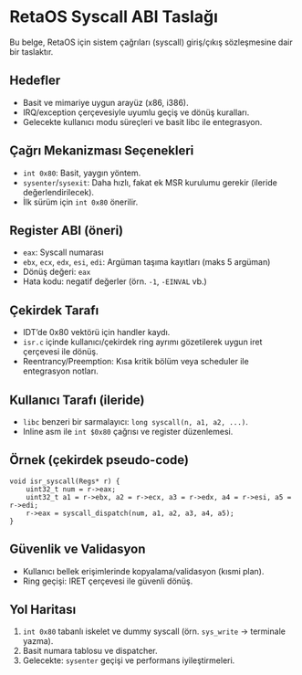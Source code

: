 # RetaOS Syscall ABI Taslağı

Bu belge, RetaOS için sistem çağrıları (syscall) giriş/çıkış sözleşmesine dair bir taslaktır.

## Hedefler
- Basit ve mimariye uygun arayüz (x86, i386).
- IRQ/exception çerçevesiyle uyumlu geçiş ve dönüş kuralları.
- Gelecekte kullanıcı modu süreçleri ve basit libc ile entegrasyon.

## Çağrı Mekanizması Seçenekleri
- `int 0x80`: Basit, yaygın yöntem.
- `sysenter`/`sysexit`: Daha hızlı, fakat ek MSR kurulumu gerekir (ileride değerlendirilecek).
- İlk sürüm için `int 0x80` önerilir.

## Register ABI (öneri)
- `eax`: Syscall numarası
- `ebx`, `ecx`, `edx`, `esi`, `edi`: Argüman taşıma kayıtları (maks 5 argüman)
- Dönüş değeri: `eax`
- Hata kodu: negatif değerler (örn. `-1`, `-EINVAL` vb.)

## Çekirdek Tarafı
- IDT’de 0x80 vektörü için handler kaydı.
- `isr.c` içinde kullanıcı/çekirdek ring ayrımı gözetilerek uygun iret çerçevesi ile dönüş.
- Reentrancy/Preemption: Kısa kritik bölüm veya scheduler ile entegrasyon notları.

## Kullanıcı Tarafı (ileride)
- `libc` benzeri bir sarmalayıcı: `long syscall(n, a1, a2, ...)`.
- Inline asm ile `int $0x80` çağrısı ve register düzenlemesi.

## Örnek (çekirdek pseudo-code)
```
void isr_syscall(Regs* r) {
    uint32_t num = r->eax;
    uint32_t a1 = r->ebx, a2 = r->ecx, a3 = r->edx, a4 = r->esi, a5 = r->edi;
    r->eax = syscall_dispatch(num, a1, a2, a3, a4, a5);
}
```

## Güvenlik ve Validasyon
- Kullanıcı bellek erişimlerinde kopyalama/validasyon (kısmi plan).
- Ring geçişi: IRET çerçevesi ile güvenli dönüş.

## Yol Haritası
1. `int 0x80` tabanlı iskelet ve dummy syscall (örn. `sys_write` → terminale yazma).
2. Basit numara tablosu ve dispatcher.
3. Gelecekte: `sysenter` geçişi ve performans iyileştirmeleri.
